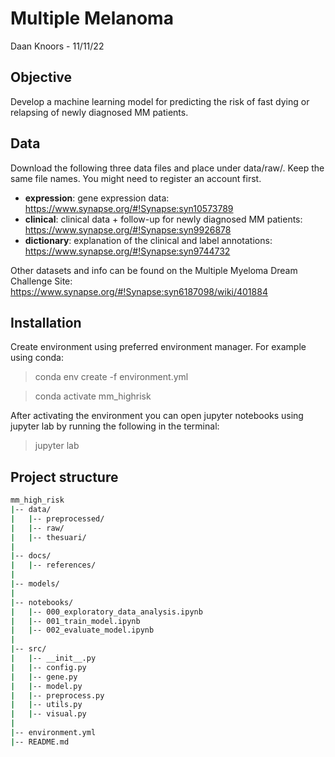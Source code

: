 # Multiple Melanoma
Daan Knoors - 11/11/22

## Objective
Develop a machine learning model for predicting the risk of fast dying or relapsing of newly diagnosed MM patients.

## Data
Download the following three data files and place under data/raw/. Keep the same file names. You might need to register an 
account first.
- **expression**: gene expression data: https://www.synapse.org/#!Synapse:syn10573789
- **clinical**: clinical data + follow-up for newly diagnosed MM patients: https://www.synapse.org/#!Synapse:syn9926878
- **dictionary**: explanation of the clinical and label annotations: https://www.synapse.org/#!Synapse:syn9744732

Other datasets and info can be found on the Multiple Myeloma Dream Challenge Site: https://www.synapse.org/#!Synapse:syn6187098/wiki/401884


## Installation
Create environment using preferred environment manager. For example using conda:
> conda env create -f environment.yml

> conda activate mm_highrisk

After activating the environment you can open jupyter notebooks using jupyter lab by running the following in the terminal:
> jupyter lab

## Project structure
```bash
mm_high_risk
|-- data/ 
|	|-- preprocessed/
|	|-- raw/	
|	|-- thesuari/															                            										                            
|
|-- docs/												
|	|-- references/										
|
|-- models/											    
|
|-- notebooks/											
|	|-- 000_exploratory_data_analysis.ipynb				
|	|-- 001_train_model.ipynb							
|	|-- 002_evaluate_model.ipynb							
|
|-- src/											    
|	|-- __init__.py                                     
|	|-- config.py                                       
|	|-- gene.py                                       	
|	|-- model.py                                        
|	|-- preprocess.py			
|	|-- utils.py                                      
|	|-- visual.py	                                    
|
|-- environment.yml										
|-- README.md
```